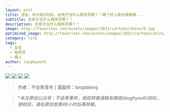 ```yaml
---
layout: post
title: 侄女，听大姑1句劝，女孩子当什么程序员啊？！嫁个好人家比啥都强...
subtitle: 女孩子当什么程序员啊？！
description: 女孩子当什么程序员啊？！
image: http://favorites.ren/assets/images/2021/cartoon/zhinv/0.jpg
optimized_image: http://favorites.ren/assets/images/2021/cartoon/zhinv/0.jpg
category: life
tags:
  - 女生
  - 程序员
  - 嫁人
author: laughyouth
---
```



![](http://favorites.ren/assets/images/2021/cartoon/zhinv/640.jpg)
![](http://favorites.ren/assets/images/2021/cartoon/zhinv/640-1.jpg)
![](http://favorites.ren/assets/images/2021/cartoon/zhinv/640-2.jpg)
![](http://favorites.ren/assets/images/2021/cartoon/zhinv/640-3.jpg)


>作者：不会笑青年 | 漫画师：langdalang

>**本文原创公众号：不会笑青年，授权转载请联系微信(laughyouth369)，授权后，请在原创发表48小时后再转载。*